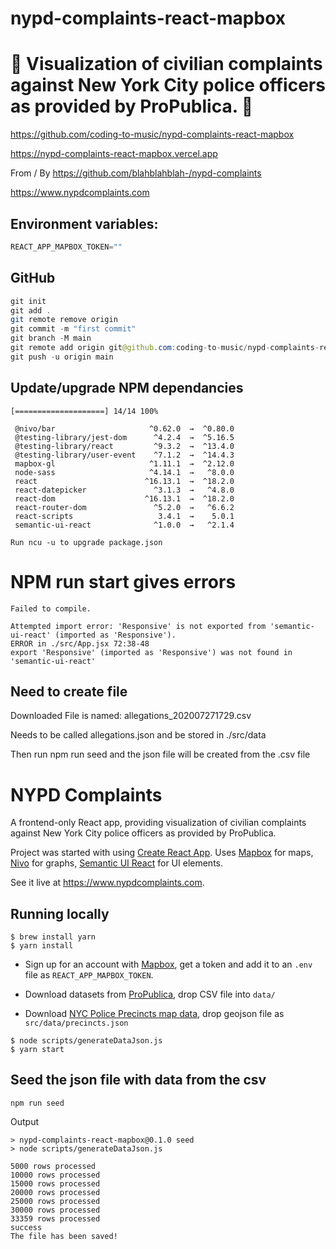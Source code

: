 # nypd-complaints-react-mapbox

# 🚀 Visualization of civilian complaints against New York City police officers as provided by ProPublica. 🚀

https://github.com/coding-to-music/nypd-complaints-react-mapbox

https://nypd-complaints-react-mapbox.vercel.app

From / By https://github.com/blahblahblah-/nypd-complaints

https://www.nypdcomplaints.com

## Environment variables:

```java
REACT_APP_MAPBOX_TOKEN=""
```

## GitHub

```java
git init
git add .
git remote remove origin
git commit -m "first commit"
git branch -M main
git remote add origin git@github.com:coding-to-music/nypd-complaints-react-mapbox.git
git push -u origin main
```

## Update/upgrade NPM dependancies

```
[====================] 14/14 100%

 @nivo/bar                     ^0.62.0  →  ^0.80.0
 @testing-library/jest-dom      ^4.2.4  →  ^5.16.5
 @testing-library/react         ^9.3.2  →  ^13.4.0
 @testing-library/user-event    ^7.1.2  →  ^14.4.3
 mapbox-gl                     ^1.11.1  →  ^2.12.0
 node-sass                     ^4.14.1  →   ^8.0.0
 react                        ^16.13.1  →  ^18.2.0
 react-datepicker               ^3.1.3  →   ^4.8.0
 react-dom                    ^16.13.1  →  ^18.2.0
 react-router-dom               ^5.2.0  →   ^6.6.2
 react-scripts                   3.4.1  →    5.0.1
 semantic-ui-react              ^1.0.0  →   ^2.1.4

Run ncu -u to upgrade package.json
```

# NPM run start gives errors

```
Failed to compile.

Attempted import error: 'Responsive' is not exported from 'semantic-ui-react' (imported as 'Responsive').
ERROR in ./src/App.jsx 72:38-48
export 'Responsive' (imported as 'Responsive') was not found in 'semantic-ui-react'
```

## Need to create file

Downloaded File is named: allegations_202007271729.csv

Needs to be called allegations.json and be stored in ./src/data

Then run npm run seed and the json file will be created from the .csv file

# NYPD Complaints

A frontend-only React app, providing visualization of civilian complaints against New York City police officers as provided by ProPublica.

Project was started with using [Create React App](https://create-react-app.dev/docs/getting-started/). Uses [Mapbox](https://www.mapbox.com) for maps, [Nivo](https://nivo.rocks/) for graphs, [Semantic UI React](https://react.semantic-ui.com/) for UI elements.

See it live at https://www.nypdcomplaints.com.

## Running locally

```
$ brew install yarn
$ yarn install
```

- Sign up for an account with [Mapbox](https://www.mapbox.com), get a token and add it to an `.env` file as `REACT_APP_MAPBOX_TOKEN`.

- Download datasets from [ProPublica](https://www.propublica.org/datastore/dataset/civilian-complaints-against-new-york-city-police-officers), drop CSV file into `data/`
- Download [NYC Police Precincts map data](https://data.cityofnewyork.us/Public-Safety/Police-Precincts/78dh-3ptz), drop geojson file as `src/data/precincts.json`

```
$ node scripts/generateDataJson.js
$ yarn start
```

## Seed the json file with data from the csv

```
npm run seed
```

Output

```
> nypd-complaints-react-mapbox@0.1.0 seed
> node scripts/generateDataJson.js

5000 rows processed
10000 rows processed
15000 rows processed
20000 rows processed
25000 rows processed
30000 rows processed
33359 rows processed
success
The file has been saved!
```
